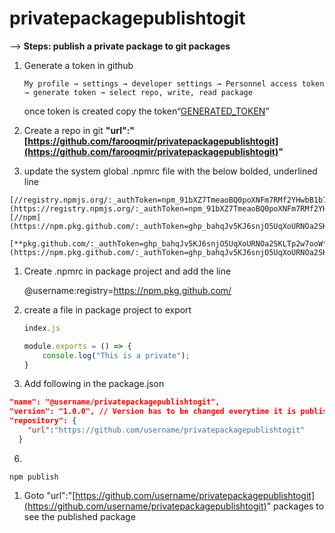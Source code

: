 # privatepackagepublishtogit


—> **Steps:  publish a private package to git packages**

1. Generate a token in github

       My profile → settings → developer settings → Personnel access token → generate token → select repo, write, read package

      once token is created copy the token“[GENERATED_TOKEN](https://npm.pkg.github.com/:_authToken=GENERATED_TOKEN)”

1. Create a repo in git **"url":"[https://github.com/farooqmir/privatepackagepublishtogit](https://github.com/farooqmir/privatepackagepublishtogit)"**
2. update the system global .npmrc file with the below bolded, underlined line

```
[//registry.npmjs.org/:_authToken=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](https://registry.npmjs.org/:_authToken=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)[//npm](https://npm.pkg.github.com/:_authToken=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)

[**pkg.github.com/:_authToken=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**](https://npm.pkg.github.com/:_authToken=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)
```

1. Create .npmrc in package project and add the line

      @username:registry=https://npm.pkg.github.com/

1. create a file in package project to export 
    
    ```js
    index.js
    
    module.exports = () => {
        console.log("This is a private");
    }
    ```
    
2. Add following in the package.json

```json
"name": "@username/privatepackagepublishtogit",
"version": "1.0.0", // Version has to be changed everytime it is published
"repository": {
    "url":"https://github.com/username/privatepackagepublishtogit"
  }
```

6.

```
npm publish
```

1. Goto "url":"[https://github.com/username/privatepackagepublishtogit](https://github.com/username/privatepackagepublishtogit)" packages to see the published package
